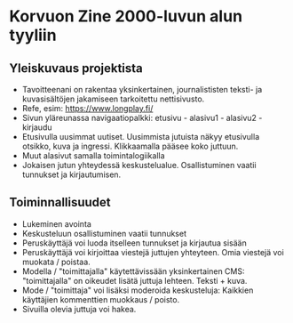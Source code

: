 # Korvuon Zine 2000-luvun alun tyyliin

## Yleiskuvaus projektista
- Tavoitteenani on rakentaa yksinkertainen, journalististen teksti- ja kuvasisältöjen jakamiseen tarkoitettu nettisivusto.
- Refe, esim: https://www.longplay.fi/
- Sivun yläreunassa navigaatiopalkki: etusivu - alasivu1 - alasivu2 - kirjaudu
- Etusivulla uusimmat uutiset. Uusimmista jutuista näkyy etusivulla otsikko, kuva ja ingressi. Klikkaamalla pääsee koko juttuun.
- Muut alasivut samalla toimintalogiikalla
- Jokaisen jutun yhteydessä keskustelualue. Osallistuminen vaatii tunnukset ja kirjautumisen.

## Toiminnallisuudet
- Lukeminen avointa
- Keskusteluun osallistuminen vaatii tunnukset
- Peruskäyttäjä voi luoda itselleen tunnukset ja kirjautua sisään
- Peruskäyttäjä voi kirjoittaa viestejä juttujen yhteyteen. Omia viestejä voi muokata / poistaa.
- Modella / "toimittajalla" käytettävissään yksinkertainen CMS: "toimittajalla" on oikeudet lisätä juttuja lehteen. Teksti + kuva.
- Mode / "toimittaja" voi lisäksi moderoida keskusteluja: Kaikkien käyttäjien kommenttien muokkaus / poisto.
- Sivuilla olevia juttuja voi hakea.
